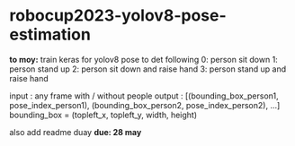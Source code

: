 # robocup2023-yolov8-pose-estimation

**to moy:**
  train keras for yolov8 pose to det following
    0: person sit down
    1: person stand up
    2: person sit down and raise hand
    3: person stand up and raise hand
    
input : any frame with / without people
output : [(bounding_box_person1, pose_index_person1), (bounding_box_person2, pose_index_person2), ...]
    bounding_box = (topleft_x, topleft_y, width, height)

also add readme duay
**due: 28 may**
